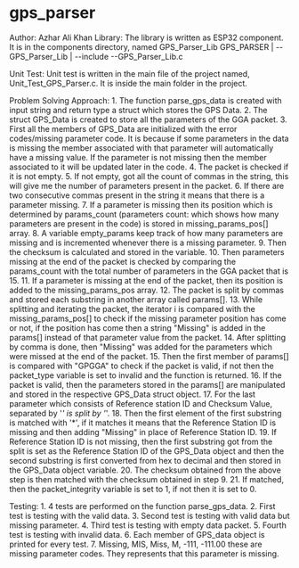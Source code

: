 # gps_parser
Author: Azhar Ali Khan
Library:
    The library is written as ESP32 component. It is in the components directory, named GPS_Parser_Lib
    GPS_PARSER
       |
        --GPS_Parser_Lib
            |
            --include
            --GPS_Parser_Lib.c

Unit Test: 
    Unit test is written in the main file of the project named, Unit_Test_GPS_Parser.c. It is inside the main folder in the project.    

Problem Solving Approach:
    1. The function parse_gps_data is created with input string and return type a struct which stores the GPS Data.
    2. The struct GPS_Data is created to store all the parameters of the GGA packet.
    3. First all the members of GPS_Data are initialized with the error codes/missing parameter code. It is because if some parameters in the data is missing the member associated with that parameter will automatically have a missing value. If the parameter is not missing then the member associated to it will be updated later in the code. 
    4. The packet is checked if it is not empty.
    5. If not empty, got all the count of commas in the string, this will give me the number of parameters present in the packet.
    6. If there are two consecutive commas present in the string it means that there is a parameter missing.
    7. If a parameter is missing then its position which is determined by params_count (parameters count: which shows how many parameters are present in the code) is stored in missing_params_pos[] array.
    8. A variable empty_params keep track of how many parameters are missing and is incremented whenever there is a missing          parameter.
    9. Then the checksum is calculated and stored in the variable.
    10. Then parameters missing at the end of the packet is checked by comparing the params_count with the total number of parameters in the GGA packet that is 15.
    11. If a parameter is missing at the end of the packet, then its position is added to the missing_params_pos array.
    12. The packet is split by commas and stored each substring in another array called params[]. 
    13. While splitting and iterating the packet, the iterator i is compared with the missing_params_pos[] to check if the missing parameter position has come or not, if the position has come then a string "Missing" is added in the params[] instead of that parameter value from the packet.
    14. After splitting by comma is done, then "Missing" was added for the parameters which were missed at the end of the packet.
    15. Then the first member of params[] is compared with "GPGGA" to check if the packet is valid, if not then the packet_type variable is set to invalid and the function is returned.
    16. If the packet is valid, then the parameters stored in the params[] are manipulated and stored in the respective GPS_Data struct object.
    17. For the last parameter which consists of Reference station ID and Checksum Value, separated by '*' is split by '*'.
    18. Then the first element of the first substring is matched with '*', if it matches it means that the Reference Station ID is missing and then adding "Missing" in place of Reference Station ID.
    19. If Reference Station ID is not missing, then the first substring got from the split is set as the Reference Station ID of the GPS_Data object and then the second substring is first converted from hex to decimal and then stored in the GPS_Data object variable.
    20. The checksum obtained from the above step is then matched with the checksum obtained in step 9. 
    21. If matched, then the packet_integrity variable is set to 1, if not then it is set to 0.

Testing:
    1. 4 tests are performed on the function parse_gps_data.
    2. First test is testing with the valid data.
    3. Second test is testing with valid data but missing parameter.
    4. Third test is testing with empty data packet.
    5. Fourth test is testing with invalid data.
    6. Each member of GPS_data object is printed for every test.
    7. Missing, MIS, Miss, M, -111, -111.00 these are missing parameter codes. They represents that this parameter is missing. 
